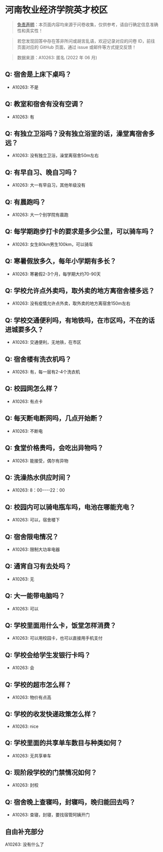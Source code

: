 # 河南牧业经济学院英才校区

> [免责声明](https://colleges.chat/#_3)：本页面内容均来源于问卷收集，仅供参考，请自行确定信息准确性和真实性！

> 若您发现回答中存在答非所问或胡言乱语，欢迎记录对应的问卷 ID，前往页面对应的 GitHub 页面，通过 issue 或邮件等方式提交反馈！

> 数据来源：A10263: 匿名 (2022 年 06 月)

## Q: 宿舍是上床下桌吗？

- A10263: 不是

## Q: 教室和宿舍有没有空调？

- A10263: 有

## Q: 有独立卫浴吗？没有独立浴室的话，澡堂离宿舍多远？

- A10263: 没有独立卫浴，澡堂离宿舍50m左右

## Q: 有早自习、晚自习吗？

- A10263: 大一有早自习，其他年级没有

## Q: 有晨跑吗？

- A10263: 大一个别学院有晨跑

## Q: 每学期跑步打卡的要求是多少公里，可以骑车吗？

- A10263: 女生80km男生100km，可以骑车

## Q: 寒暑假放多久，每年小学期有多长？

- A10263: 寒暑假2-3个月，每学期大约70-90天

## Q: 学校允许点外卖吗，取外卖的地方离宿舍楼多远？

- A10263: 没有疫情允许点外卖，取外卖的地方离宿舍150m左右

## Q: 学校交通便利吗，有地铁吗，在市区吗，不在的话进城要多久？

- A10263: 交通便利，无地铁，在市区

## Q: 宿舍楼有洗衣机吗？

- A10263: 有，每一层有2-4个洗衣机

## Q: 校园网怎么样？

- A10263: 有点卡

## Q: 每天断电断网吗，几点开始断？

- A10263: 不断电

## Q: 食堂价格贵吗，会吃出异物吗？

- A10263: 能接受，偶尔有异物

## Q: 洗澡热水供应时间？

- A10263: 8：00----22：00

## Q: 校园内可以骑电瓶车吗，电池在哪能充电？

- A10263: 可以，宿舍楼下

## Q: 宿舍限电情况？

- A10263: 限制大功率电器

## Q: 通宵自习有去处吗？

- A10263: 无

## Q: 大一能带电脑吗？

- A10263: 可以

## Q: 学校里面用什么卡，饭堂怎样消费？

- A10263: 可以用校园卡，也可以直接用手机支付

## Q: 学校会给学生发银行卡吗？

- A10263: 会

## Q: 学校的超市怎么样？

- A10263: 物价有点高

## Q: 学校的收发快递政策怎么样？

- A10263: nice

## Q: 学校里面的共享单车数目与种类如何？

- A10263: 无共享单车

## Q: 现阶段学校的门禁情况如何？

- A10263: 封校

## Q: 宿舍晚上查寝吗，封寝吗，晚归能回去吗？

- A10263: 查寝，封寝，要找宿管阿姨开门

## 自由补充部分

A10263: 没有什么了